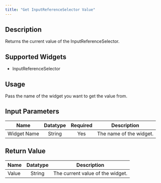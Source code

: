 ```yaml
---
title: "Get InputReferenceSelector Value"
---
```

## Description
Returns the current value of the InputReferenceSelector.

## Supported Widgets
+ InputReferenceSelector

## Usage
Pass the name of the widget you want to get the value from.

## Input Parameters

Name | Datatype | Required | Description
---- |:--------:| :-------:|---------------
Widget Name | String | Yes | The name of the widget.

## Return Value

Name | Datatype | Description
---- | :---------: | ---------------
Value | String | The current value of the widget.
